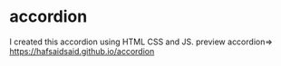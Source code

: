 # accordion
I created this accordion using HTML CSS and  JS.
preview accordion=> https://hafsaidsaid.github.io/accordion
